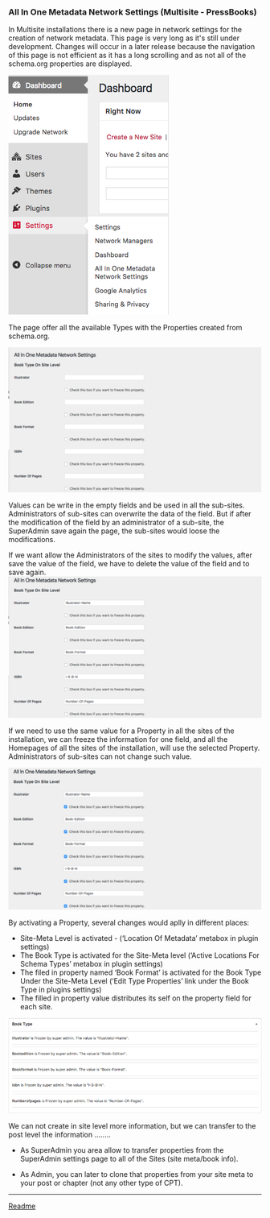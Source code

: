 ### All In One Metadata Network Settings (Multisite - PressBooks)

In Multisite installations there is a new page in network settings for the creation of network metadata. This page is very long as it's still under development. Changes will occur in a later release because the navigation of this page is not efficient as it has a long scrolling and as not all of the schema.org properties are displayed.

![Settings page multisite](images/settings_page_multisite.png)

The page offer all the available Types with the Properties created from schema.org.

![multisite Properties empty](images/multisite_book_type_properties_empty.png)

Values can be write in the empty fields and be used in all the sub-sites. Administrators of sub-sites can overwrite the data of the field. But if after the modification of the field by an administrator of a sub-site, the SuperAdmin save again the page, the sub-sites would loose the modifications.

If we want allow the Administrators of the sites to modify the values, after save the value of the field, we have to delete the value of the field and to save again.
![multisite Properties complete](images/multisite_book_type_properties_complete.png)

If we need to use the same value for a Property in all the sites of the installation, we can freeze the information for one field, and all the Homepages of all the sites of the installation, will use the selected Property. Administrators of sub-sites can not change such value.

![Multisite Properties freeze](images/multisite_book_type_properties_freeze.png)

By activating a Property, several changes would aplly in different places:

*	Site-Meta Level is activated - (‘Location Of Metadata’ metabox in plugin settings)
*	The Book Type is activated for the Site-Meta level (‘Active Locations For Schema Types’ metabox in plugin settings)
*	The filed in property named ‘Book Format’ is activated for the Book Type Under the Site-Meta Level (‘Edit Type Properties’ link under the Book Type in plugins settings)
*	The filled in property value distributes its self on the property field for each site.

![Site Properties freeze](images/site_book_type_properties_freezed_values.png)

We can not create in site level more information, but we can transfer to the post level the information ........

- As SuperAdmin you area allow to transfer properties from the SuperAdmin settings page to all of the Sites (site meta/book info).

- As Admin, you can later to clone that properties from your site meta to your post or chapter (not any other type of CPT).



---
[Readme](https://github.com/Books4Languages/pressbooks-metadata/blob/master/README.md)
